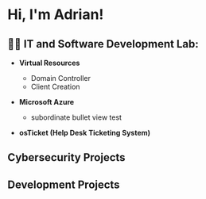 <h1>Hi, I'm Adrian! 

<h2>🧙‍♂️ IT and Software Development Lab:</h2>

- <b>Virtual Resources</b>
  - Domain Controller
  - Client Creation
   <!---Developer enviornment--->

- <b>Microsoft Azure</b>
  -  subordinate bullet view test

- <b>osTicket (Help Desk Ticketing System)</b>

 <h2>Cybersecurity Projects</h2>

 <h2>Development Projects</h2>
  <!--- [Praciting DS & Algos in Python](https://github.com/joshmadakor1/Algorithms-Practice)

- <b>PowerShell</b>
  - [Windows EventLog: Failed RDP Logins Source IP to full GeoData Conversion](https://github.com/joshmadakor1/Sentinel-Lab)
 
<b>Journey app (WIP)</b>

<h2> 🤳 Connect with me:</h2>

[<img align="left" alt="JoshMadakor | LinkedIn" width="22px" src="https://cdn.jsdelivr.net/npm/simple-icons@v3/icons/linkedin.svg" />][linkedin]


[linkedin]: www.linkedin.com/in/adriancarter-in


